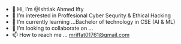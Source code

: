 - 👋 Hi, I’m @Ishtiak Ahmed Ifty
- 👀 I’m interested in Proffesional Cyber Sequrity & Ethical Hacking
- 🌱 I’m currently learning ...Bachelor of technology in CSE (AI & ML)
- 💞️ I’m looking to collaborate on ...
- 📫 How to reach me ... mriffat01761@gmail.com

<!---
LighterBaba/LighterBaba is a ✨ special ✨ repository because its `README.md` (this file) appears on your GitHub profile.
You can click the Preview link to take a look at your changes.
--->
